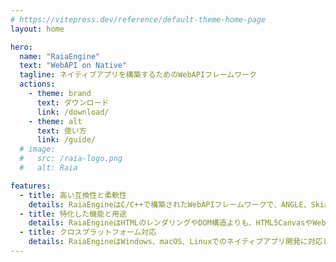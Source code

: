 ```yaml
---
# https://vitepress.dev/reference/default-theme-home-page
layout: home

hero:
  name: "RaiaEngine"
  text: "WebAPI on Native"
  tagline: ネイティブアプリを構築するためのWebAPIフレームワーク
  actions:
    - theme: brand
      text: ダウンロード
      link: /download/
    - theme: alt
      text: 使い方
      link: /guide/
  # image:
  #   src: /raia-logo.png
  #   alt: Raia

features:
  - title: 高い互換性と柔軟性
    details: RaiaEngineはC/C++で構築されたWebAPIフレームワークで、ANGLE、Skiaなどを活用してWebGLなどのWebAPI機能を提供します。このフレームワークは複数のスクリプトエンジンをサポートしており、GoogleのV8エンジンを選択することで、JavaScriptを使ってネイティブアプリをウェブ開発と同じ感覚で開発できます。
  - title: 特化した機能と用途
    details: RaiaEngineはHTMLのレンダリングやDOM構造よりも、HTML5CanvasやWebGLなどのインタラクティブな要素に焦点を当てています。これにより、特にゲームやデジタルアート作品の作成に適していると言えます。
  - title: クロスプラットフォーム対応
    details: RaiaEngineはWindows、macOS、Linuxでのネイティブアプリ開発に対応しています。また、JavaScriptを使用した場合、作成したコードをほとんど変更せずにウェブアプリとしても動作させることが可能です。これにより、開発者は様々なプラットフォームでの展開を容易に行えます。
---
```


